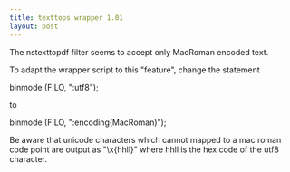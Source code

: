 ```yaml
---
title: texttops wrapper 1.01
layout: post
---
```


The nstexttopdf filter seems to accept only MacRoman encoded text. 

To adapt the wrapper script to this "feature", change the statement

binmode (FILO, ":utf8");

to

binmode (FILO, ":encoding(MacRoman)");

Be aware that unicode characters which cannot mapped to a mac roman code point are output as "\x{hhll}" where hhll is the hex code of the utf8 character.
